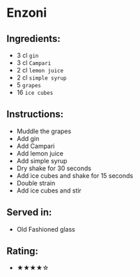 # Enzoni

## Ingredients:
- 3 cl `gin`
- 3 cl `Campari`
- 2 cl `lemon juice`
- 2 cl `simple syrup`
- 5 `grapes`
- 16 `ice cubes`

## Instructions:
- Muddle the grapes
- Add gin
- Add Campari
- Add lemon juice
- Add simple syrup
- Dry shake for 30 seconds
- Add ice cubes and shake for 15 seconds
- Double strain
- Add ice cubes and stir

## Served in:
- Old Fashioned glass

## Rating:
- ★★★★☆